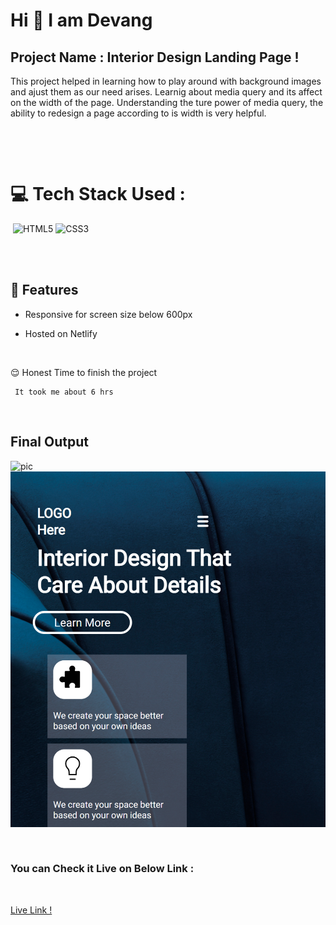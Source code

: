 # Hi 👋 I am Devang 
 


## Project Name : **Interior Design Landing Page !**

This project helped in learning how to play around with background images and ajust them as our need arises. Learnig about media query and  its affect on the width of the page. Understanding the ture power of media query, the  ability to redesign a page according to is width is very helpful. 


</br>

​

# 💻 Tech Stack Used :

​
![HTML5](https://img.shields.io/badge/html5-%23E34F26.svg?style=for-the-badge&logo=html5&logoColor=white) ![CSS3](https://img.shields.io/badge/css3-%231572B6.svg?style=for-the-badge&logo=css3&logoColor=white) 

</br>
​

## 📝 Features

- Responsive for screen size below 600px

- Hosted on Netlify

</br>

😌 Honest Time to finish the project

     It took me about 6 hrs

</br>

##  Final Output

![pic](./pic.png)
</br>
![pic](./mobile.png)

​

### You can Check it Live on Below Link :

​

[Live Link !]()